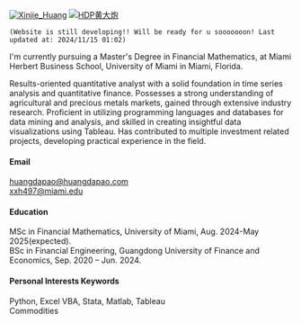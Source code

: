 

[![Xinjie_Huang](https://img.shields.io/badge/Xinjie%20Huang-LinkedIn-blue?logo=linkedin)](https://www.linkedin.com/in/xinjie-huang/)
[![HDP黄大炮](https://img.shields.io/badge/HDP黄大炮-WeChat-green?logo=wechat)](https://mp.weixin.qq.com/s/UoaDJJLHcsa2ApC-JIW0bA)

`(Website is still developing!! Will be ready for u sooooooon! Last updated at: 2024/11/15 01:02)`

I'm currently pursuing a Master's Degree in Financial Mathematics, at Miami Herbert Business School, University of Miami in Miami, Florida.

Results-oriented quantitative analyst with a solid foundation in time series analysis and quantitative finance. Possesses a strong understanding of agricultural and precious metals markets, gained through extensive industry research. Proficient in utilizing programming languages and databases for data mining and analysis, and skilled in creating insightful data visualizations using Tableau. Has contributed to multiple investment related projects, developing practical experience in the field.

#### Email
huangdapao@huangdapao.com<br>xxh497@miami.edu

#### Education
MSc in Financial Mathematics, University of Miami, Aug. 2024-May 2025(expected). \
BSc in Financial Engineering, Guangdong University of Finance and Economics, Sep. 2020 – Jun. 2024.

#### Personal Interests Keywords
Python, Excel VBA, Stata, Matlab, Tableau<br>
Commodities